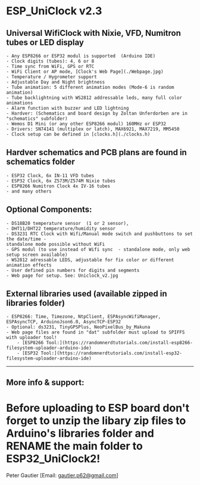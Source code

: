 
# ESP_UniClock v2.3

## Universal WifiClock with Nixie, VFD, Numitron tubes or LED display
	- Any ESP8266 or ESP32 modul is supported  (Arduino IDE)
	- Clock digits (tubes): 4, 6 or 8
	- Time sync from WiFi, GPS or RTC
	- WiFi Client or AP mode, [Clock's Web Page](./Webpage.jpg)
	- Temperature / Hygrometer support
	- Adjustable Day and Night brightness
	- Tube animation: 5 different animation modes (Mode-6 is random animation)
	- Tube backlightning with WS2812 addressable leds, many full color animations 
	- Alarm function with buzzer and LED lightning
	- Hardver: (Schematics and board design by Zoltan Unferdorben are in "schematics" subfolder)
	- Wemos D1 Mini (or any other ESP8266 modul) 160MHz or ESP32 
	- Drivers: SN74141 (multiplex or latch), MAX6921, MAX7219, MM5450
	- Clock setup can be defined in [clocks.h](./clocks.h)

## Hardver schematics and PCB plans are found in schematics folder 
	- ESP32 Clock, 6x IN-11 VFD tubes
	- ESP32 Clock, 6x Z573M/Z574M Nixie tubes
	- ESP8266 Numitron Clock 4x IV-16 tubes
	- and many others

## Optional Components:
	- DS18B20 temperature sensor  (1 or 2 sensor), 
	- DHT11/DHT22 temperature/humidity sensor
	- DS3231 RTC Clock with Wifi/Manual mode switch and pushbuttons to set the date/time - 
	standalone mode possible without WiFi
	- GPS modul (to use instead of Wifi sync  - standalone mode, only web setup screen available)
	- WS2812 adressable LEDS, adjustable for fix color or different animation effects
	- User defined pin numbers for digits and segments
	- Web page for setup. See: Uniclock_v2.jpg

## External libraries used (available zipped in libraries folder)
	- ESP8266: Time, Timezone, NtpClient, ESPAsyncWifiManager, ESPAsyncTCP, ArduinoJson6.0, AsyncTCP-ESP32 
	- Optional: ds3231, TinyGPSPlus, NeoPixelBus_by_Makuna
	- Web page files are found in "dat" subfolder must upload to SPIFFS with uploader tool!
		- [ESP8266 Tool:](https://randomnerdtutorials.com/install-esp8266-filesystem-uploader-arduino-ide)
		- [ESP32 Tool:](https://randomnerdtutorials.com/install-esp32-filesystem-uploader-arduino-ide)
--------------------------------------------------------------------------------------------------------
## More info & support:
# Before uploading to ESP board don't forget to unzip the libary zip files to Arduino's libraries folder and RENAME the main folder to ESP32_UniClock2!
Peter Gautier [Email: gautier.p62@gmail.com]
